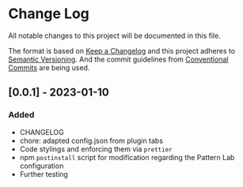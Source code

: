 # Change Log

All notable changes to this project will be documented in this file.

The format is based on [Keep a Changelog](https://keepachangelog.com/en/1.0.0/)
and this project adheres to [Semantic Versioning](https://semver.org/spec/v2.0.0.html).
And the commit guidelines from [Conventional Commits](https://conventionalcommits.org) are being used.

## [0.0.1] - 2023-01-10

### Added

- CHANGELOG
- chore: adapted config.json from plugin tabs
- Code stylings and enforcing them via `prettier`
- npm `postinstall` script for modification regarding the Pattern Lab configuration
- Further testing
